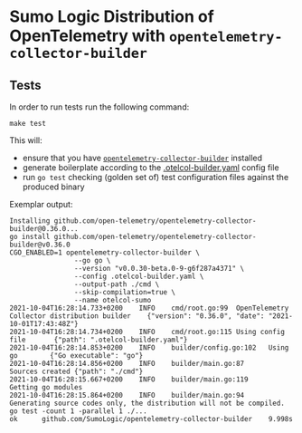 # Sumo Logic Distribution of OpenTelemetry with `opentelemetry-collector-builder`

## Tests

In order to run tests run the following command:

```
make test
```

This will:

- ensure that you have [`opentelemetry-collector-builder`][otcbuilder] installed
- generate boilerplate according to the [.otelcol-builder.yaml][otconfig] config file
- run `go test` checking (golden set of) test configuration files against
  the produced binary

[otcbuilder]: https://github.com/open-telemetry/opentelemetry-collector-builder
[otconfig]: ./.otelcol-builder.yaml

Exemplar output:

```
Installing github.com/open-telemetry/opentelemetry-collector-builder@0.36.0...
go install github.com/open-telemetry/opentelemetry-collector-builder@v0.36.0
CGO_ENABLED=1 opentelemetry-collector-builder \
                --go go \
                --version "v0.0.30-beta.0-9-g6f287a4371" \
                --config .otelcol-builder.yaml \
                --output-path ./cmd \
                --skip-compilation=true \
                --name otelcol-sumo
2021-10-04T16:28:14.733+0200    INFO    cmd/root.go:99  OpenTelemetry Collector distribution builder    {"version": "0.36.0", "date": "2021-10-01T17:43:48Z"}
2021-10-04T16:28:14.734+0200    INFO    cmd/root.go:115 Using config file       {"path": ".otelcol-builder.yaml"}
2021-10-04T16:28:14.853+0200    INFO    builder/config.go:102   Using go        {"Go executable": "go"}
2021-10-04T16:28:14.856+0200    INFO    builder/main.go:87      Sources created {"path": "./cmd"}
2021-10-04T16:28:15.667+0200    INFO    builder/main.go:119     Getting go modules
2021-10-04T16:28:15.864+0200    INFO    builder/main.go:94      Generating source codes only, the distribution will not be compiled.
go test -count 1 -parallel 1 ./...
ok      github.com/SumoLogic/opentelemetry-collector-builder    9.998s

```